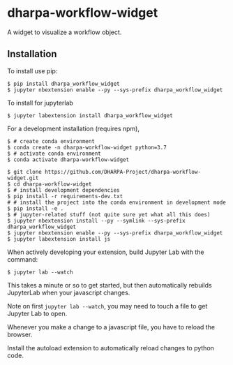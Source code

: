 dharpa-workflow-widget
===============================

A widget to visualize a workflow object.

Installation
------------

To install use pip:

    $ pip install dharpa_workflow_widget
    $ jupyter nbextension enable --py --sys-prefix dharpa_workflow_widget

To install for jupyterlab

    $ jupyter labextension install dharpa_workflow_widget

For a development installation (requires npm),

    $ # create conda environment
    $ conda create -n dharpa-workflow-widget python=3.7
    $ # activate conda environment
    $ conda activate dharpa-workflow-widget

    $ git clone https://github.com/DHARPA-Project/dharpa-workflow-widget.git
    $ cd dharpa-workflow-widget
    $ # install development dependencies
    $ pip install -r requirements-dev.txt
    # # install the project into the conda environment in development mode
    $ pip install -e .
    $ # jupyter-related stuff (not quite sure yet what all this does)
    $ jupyter nbextension install --py --symlink --sys-prefix dharpa_workflow_widget
    $ jupyter nbextension enable --py --sys-prefix dharpa_workflow_widget
    $ jupyter labextension install js

When actively developing your extension, build Jupyter Lab with the command:

    $ jupyter lab --watch

This takes a minute or so to get started, but then automatically rebuilds JupyterLab when your javascript changes.

Note on first `jupyter lab --watch`, you may need to touch a file to get Jupyter Lab to open.

Whenever you make a change to a javascript file, you have to reload the browser.

Install the autoload extension to automatically reload changes to python code.

